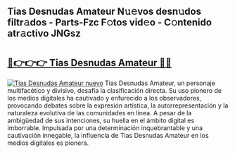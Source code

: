 ## Tias Desnudas Amateur N𝚞𝚎vos desn𝚞dos filtr𝚊dos - Parts-Fzc F𝚘tos vid𝚎o - C𝚘ntenido atr𝚊ctivo JNGsz

# <h2><a href="http://mb8701o.tromn.icu/?c=Tias+Desnudas+Amateur">🔗👉👉👉 Tias Desnudas Amateur 🔗🔗</a></h2>

[![Tias Desnudas Amateur nuevo](https://i.imgur.com/pEAQMta.gif)](http://mb8701o.tromn.icu/?c=Tias+Desnudas+Amateur)
Tias Desnudas Amateur, un personaje multifacético y divisivo, desafía la clasificación directa. Su uso pionero de los medios digitales ha cautivado y enfurecido a los observadores, provocando debates sobre la expresión artística, la autorrepresentación y la naturaleza evolutiva de las comunidades en línea. A pesar de la ambigüedad de sus intenciones, su huella en el ámbito digital es imborrable. Impulsada por una determinación inquebrantable y una cautivación innegable, la influencia de Tias Desnudas Amateur en los medios digitales es pionera.
